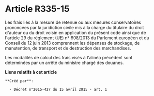 # Article R335-15

Les frais liés à la mesure de retenue ou aux mesures conservatoires prononcées par la juridiction civile mis à la charge du
titulaire du droit d'auteur ou du droit voisin en application du présent code ainsi que de l'article 29 du règlement (UE) n°
608/2013 du Parlement européen et du Conseil du 12 juin 2013 comprennent les dépenses de stockage, de manutention, de
transport et de destruction des marchandises. 

Les modalités de calcul des frais visés à l'alinéa précédent sont déterminées par un arrêté du ministre chargé des douanes.

**Liens relatifs à cet article**

	**Créé par**:

	  - Décret n°2015-427 du 15 avril 2015 - art. 1
